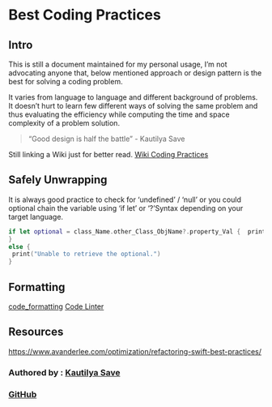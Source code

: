 # Best Coding Practices

## Intro

This is still a document maintained for my personal usage, I’m not advocating anyone that, below mentioned approach or design pattern is the best for solving a coding problem.

It varies from language to language and different background of problems. It doesn’t hurt to learn few different ways of solving the same problem and thus evaluating the efficiency while computing the time and space complexity of a problem solution.

> “Good design is half the battle” - Kautilya Save

Still linking a Wiki just for better read. [Wiki Coding Practices](https://en.wikipedia.org/wiki/Best_coding_practices)

## Safely Unwrapping

It is always good practice to check for ‘undefined’ / ‘null’ or you could optional chain the variable using ‘if let’ or ‘?’Syntax depending on your target language.

```swift
if let optional = class_Name.other_Class_ObjName?.property_Val {  print("Safely unwrapped \(optional).")
}
else {
 print("Unable to retrieve the optional.")
}
```


## Formatting

[code_formatting](code_formatting.md)
[Code Linter](process/greenfield_Code##Code%20Linter)




## Resources

https://www.avanderlee.com/optimization/refactoring-swift-best-practices/

### Authored by : [Kautilya Save](https://sensehack.github.io/)

### [GitHub](https://github.com/SensehacK)

